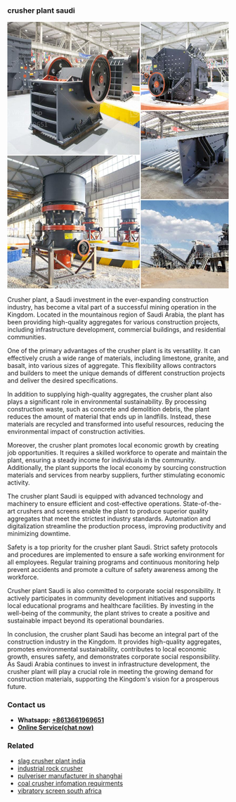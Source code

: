<h3>crusher plant saudi</h3><img src='1708589411.jpg' alt=''><p>Crusher plant, a Saudi investment in the ever-expanding construction industry, has become a vital part of a successful mining operation in the Kingdom. Located in the mountainous region of Saudi Arabia, the plant has been providing high-quality aggregates for various construction projects, including infrastructure development, commercial buildings, and residential communities.</p><p>One of the primary advantages of the crusher plant is its versatility. It can effectively crush a wide range of materials, including limestone, granite, and basalt, into various sizes of aggregate. This flexibility allows contractors and builders to meet the unique demands of different construction projects and deliver the desired specifications.</p><p>In addition to supplying high-quality aggregates, the crusher plant also plays a significant role in environmental sustainability. By processing construction waste, such as concrete and demolition debris, the plant reduces the amount of material that ends up in landfills. Instead, these materials are recycled and transformed into useful resources, reducing the environmental impact of construction activities.</p><p>Moreover, the crusher plant promotes local economic growth by creating job opportunities. It requires a skilled workforce to operate and maintain the plant, ensuring a steady income for individuals in the community. Additionally, the plant supports the local economy by sourcing construction materials and services from nearby suppliers, further stimulating economic activity.</p><p>The crusher plant Saudi is equipped with advanced technology and machinery to ensure efficient and cost-effective operations. State-of-the-art crushers and screens enable the plant to produce superior quality aggregates that meet the strictest industry standards. Automation and digitalization streamline the production process, improving productivity and minimizing downtime.</p><p>Safety is a top priority for the crusher plant Saudi. Strict safety protocols and procedures are implemented to ensure a safe working environment for all employees. Regular training programs and continuous monitoring help prevent accidents and promote a culture of safety awareness among the workforce.</p><p>Crusher plant Saudi is also committed to corporate social responsibility. It actively participates in community development initiatives and supports local educational programs and healthcare facilities. By investing in the well-being of the community, the plant strives to create a positive and sustainable impact beyond its operational boundaries.</p><p>In conclusion, the crusher plant Saudi has become an integral part of the construction industry in the Kingdom. It provides high-quality aggregates, promotes environmental sustainability, contributes to local economic growth, ensures safety, and demonstrates corporate social responsibility. As Saudi Arabia continues to invest in infrastructure development, the crusher plant will play a crucial role in meeting the growing demand for construction materials, supporting the Kingdom's vision for a prosperous future.</p><h3>Contact us</h3><ul><li><strong>Whatsapp:&nbsp;<a href="https://wa.me/8613661969651">+8613661969651</a></strong></li><li><a href="https://swt.shibang-china.com/?git&amp;zhl&amp;crusher plant saudi"><strong>Online Service(chat now)</strong></a></li></ul><h3>Related</h3><ul><li><a href='slag crusher plant india.md'>slag crusher plant india</a></li><li><a href='industrial rock crusher.md'>industrial rock crusher</a></li><li><a href='pulveriser manufacturer in shanghai.md'>pulveriser manufacturer in shanghai</a></li><li><a href='coal crusher infomation requirments.md'>coal crusher infomation requirments</a></li><li><a href='vibratory screen south africa.md'>vibratory screen south africa</a></li></ul>